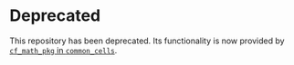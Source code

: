 # Deprecated

This repository has been deprecated.  Its functionality is now provided by [`cf_math_pkg` in
`common_cells`](https://github.com/pulp-platform/common_cells/blob/master/src/cf_math_pkg.sv).
